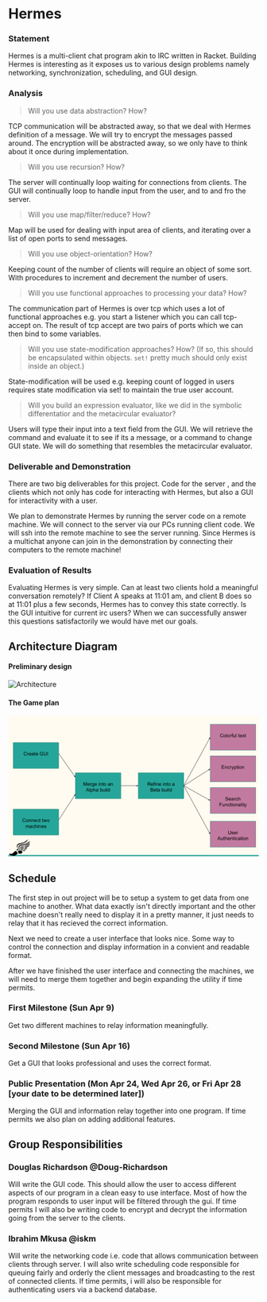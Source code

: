 # Hermes

### Statement
Hermes is a multi-client chat program akin to IRC written in  Racket. Building
Hermes is interesting as it exposes us to various design problems namely networking,
synchronization, scheduling, and GUI design.

### Analysis
> Will you use data abstraction? How?

TCP communication will be abstracted away, so that we deal with Hermes
definition of a message.
We will try to encrypt the messages passed around. The encryption will be
abstracted away, so we only have to think about it once during implementation.

> Will you use recursion? How?

The  server will continually loop waiting for connections from clients.
The GUI will continually loop to handle input from the user, and to and fro
the server.

> Will you use map/filter/reduce? How?

Map will be used for dealing with input area of clients, and iterating over a list
of open ports to send messages.

> Will you use object-orientation? How?

Keeping count of the number of clients will require an object of some sort.
With procedures to increment and decrement the number of users.

> Will you use functional approaches to processing your data? How?

The communication part of Hermes is over tcp which uses a lot of functional
approaches e.g. you start a listener which you can call tcp-accept on.
The result of tcp accept are two pairs of ports which we can then bind to some
variables.

> Will you use state-modification approaches? How? (If so, this should be encapsulated within objects. `set!` pretty much should only exist inside an object.)

State-modification will be used e.g. keeping count of logged in users requires
state modification via set! to maintain the true user account.

> Will you build an expression evaluator, like we did in the symbolic differentatior and the metacircular evaluator?

Users will type their input into a text field from the GUI. We will retrieve
the command and evaluate it to see if its a message, or a command to change
GUI state. We will do something that resembles the metacircular evaluator.


### Deliverable and Demonstration
There are two big deliverables for this project. Code for the server
, and the clients which not only has code for interacting with Hermes,
but also a GUI for interactivity with a user. 

We plan to demonstrate Hermes by running the server code on a remote machine.
We will connect to the server via our PCs running client code. We will ssh into
the remote machine to see the server running. Since Hermes is a multichat anyone
can join in the demonstration by connecting their computers to the remote
machine!



### Evaluation of Results
Evaluating Hermes is very simple. Can at least two clients hold a meaningful
conversation remotely? If Client A speaks at 11:01 am, and client B does so at
11:01 plus a few seconds, Hermes has to convey  this state correctly. Is the GUI
intuitive for current irc users?  When we can successfully answer this questions
satisfactorily we would have met our goals.


## Architecture Diagram

#### Preliminary design
![Architecture](https://github.com/oplS17projects/Hermes/blob/master/ext/arch_diagram.png)


#### The Game plan
![Diagram](https://github.com/oplS17projects/Hermes/blob/master/ext/architecture_diagram.png)


## Schedule
The first step in out project will be to setup a system to get data from one machine to another. What data exactly isn't directly important and the other machine doesn't really need to display it in a pretty manner, it just needs to relay that it has recieved the correct information.

Next we need to create a user interface that looks nice. Some way to control the connection and display information in a convient and readable format.

After we have finished the user interface and connecting the machines, we will need to merge them together and begin expanding the utility if time permits.

### First Milestone (Sun Apr 9)
Get two different machines to relay information meaningfully.

### Second Milestone (Sun Apr 16)
Get a GUI that looks professional and uses the correct format.

### Public Presentation (Mon Apr 24, Wed Apr 26, or Fri Apr 28 [your date to be determined later])
Merging the GUI and information relay together into one program. If time permits we also plan on adding additional features.

## Group Responsibilities

### Douglas Richardson @Doug-Richardson
Will write the GUI code. This should allow the user to access different
aspects of our program in a clean easy to use interface. Most of
how the program responds to user input will be filtered through the gui.
If time permits I will also be writing code to encrypt and decrypt the information
going from the server to the clients. 

### Ibrahim Mkusa @iskm
Will write the networking code i.e. code that allows communication between
clients through server. I will also write scheduling code responsible for queuing
fairly and orderly the client messages and broadcasting to the rest of connected
clients. If time permits, i will also be responsible for authenticating users
via a backend database. 
